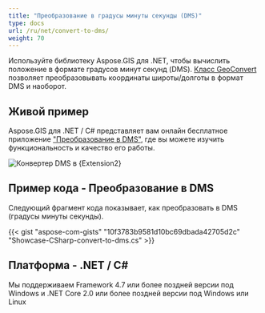```yaml
---
title: "Преобразование в градусы минуты секунды (DMS)"
type: docs
url: /ru/net/convert-to-dms/
weight: 70
---
```


Используйте библиотеку Aspose.GIS для .NET, чтобы вычислить положение в формате градусов минут секунд (DMS). [Класс GeoConvert](https://reference.aspose.com/gis/net/aspose.gis/geoconvert) позволяет преобразовывать координаты широты/долготы в формат DMS и наоборот.

## **Живой пример**

Aspose.GIS для .NET / C# представляет вам онлайн бесплатное приложение ["Преобразование в DMS"](https://products.aspose.app/gis/coordinates/convert-to-dms), где вы можете изучить функциональность и качество его работы.

![Конвертер DMS в {Extension2}](coordinates.png)

## **Пример кода - Преобразование в DMS**

Следующий фрагмент кода показывает, как преобразовать в DMS (градусы минуты секунды).

{{< gist "aspose-com-gists" "10f3783b9581d10bc69dbada42705d2c" "Showcase-CSharp-convert-to-dms.cs" >}}

## **Платформа - .NET / C#**

Мы поддерживаем Framework 4.7 или более поздней версии под Windows и .NET Core 2.0 или более поздней версии под Windows или Linux
